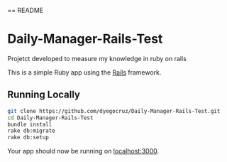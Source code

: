 == README

# Daily-Manager-Rails-Test

Projetct developed to measure my knowledge in ruby on rails

This is a simple Ruby app using the [Rails](http://rubyonrails.org) framework.

## Running Locally

```sh
git clone https://github.com/dyegocruz/Daily-Manager-Rails-Test.git
cd Daily-Manager-Rails-Test
bundle install
rake db:migrate
rake db:setup
```

Your app should now be running on [localhost:3000](http://localhost:3000/).